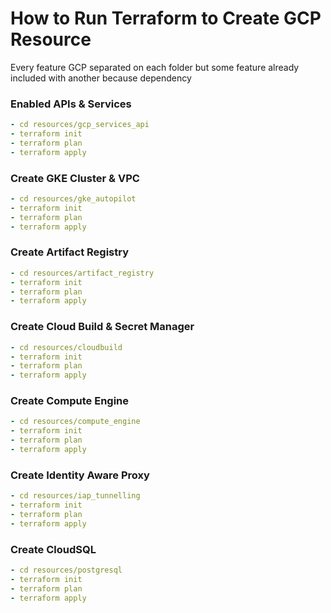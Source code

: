 # How to Run Terraform to Create GCP Resource
Every feature GCP separated on each folder but some feature already included with another because dependency

### Enabled APIs & Services

```yaml
- cd resources/gcp_services_api
- terraform init
- terraform plan
- terraform apply
```

### Create GKE Cluster & VPC

```yaml
- cd resources/gke_autopilot
- terraform init
- terraform plan
- terraform apply
```

### Create Artifact Registry

```yaml
- cd resources/artifact_registry
- terraform init
- terraform plan
- terraform apply
```

### Create Cloud Build & Secret Manager

```yaml
- cd resources/cloudbuild
- terraform init
- terraform plan
- terraform apply
```

### Create Compute Engine

```yaml
- cd resources/compute_engine
- terraform init
- terraform plan
- terraform apply
```

### Create Identity Aware Proxy

```yaml
- cd resources/iap_tunnelling
- terraform init
- terraform plan
- terraform apply
```

### Create CloudSQL

```yaml
- cd resources/postgresql
- terraform init
- terraform plan
- terraform apply
```